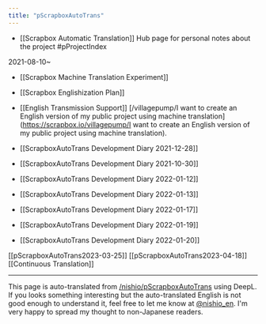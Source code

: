 ```yaml
---
title: "pScrapboxAutoTrans"
---
```


- [[Scrapbox Automatic Translation]] Hub page for personal notes about the project #pProjectIndex

2021-08-10~

- [[Scrapbox Machine Translation Experiment]]
- [[Scrapbox Englishization Plan]]
- [[English Transmission Support]]
[/villagepump/I want to create an English version of my public project using machine translation](https://scrapbox.io/villagepump/I want to create an English version of my public project using machine translation).

- [[ScrapboxAutoTrans Development Diary 2021-12-28]]
- [[ScrapboxAutoTrans Development Diary 2021-10-30]]
- [[ScrapboxAutoTrans Development Diary 2022-01-12]]
- [[ScrapboxAutoTrans Development Diary 2022-01-13]]
- [[ScrapboxAutoTrans Development Diary 2022-01-17]]
- [[ScrapboxAutoTrans Development Diary 2022-01-19]]
- [[ScrapboxAutoTrans Development Diary 2022-01-20]]

[[pScrapboxAutoTrans2023-03-25]]
[[pScrapboxAutoTrans2023-04-18]]
[[Continuous Translation]]

---
This page is auto-translated from [/nishio/pScrapboxAutoTrans](https://scrapbox.io/nishio/pScrapboxAutoTrans) using DeepL. If you looks something interesting but the auto-translated English is not good enough to understand it, feel free to let me know at [@nishio_en](https://twitter.com/nishio_en). I'm very happy to spread my thought to non-Japanese readers.
